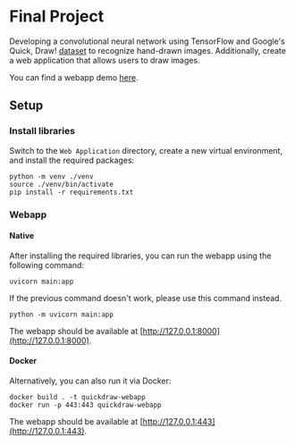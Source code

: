 # Final Project
Developing a convolutional neural network using TensorFlow and Google's Quick, Draw! [dataset](https://github.com/googlecreativelab/quickdraw-dataset) to recognize hand-drawn images. Additionally, create a web application that allows users to draw images.

You can find a webapp demo [here](https://huggingface.co/spaces/duongve/Quick-Draw.Webapp).

## Setup
### Install libraries
Switch to the `Web Application` directory, create a new virtual environment, and install the required packages:

```
python -m venv ./venv
source ./venv/bin/activate
pip install -r requirements.txt
```

### Webapp

#### Native

After installing the required libraries, you can run the webapp using the following command:

```
uvicorn main:app
```
If the previous command doesn't work, please use this command instead.

```
python -m uvicorn main:app
```

The webapp should be available at [http://127.0.0.1:8000](http://127.0.0.1:8000).

#### Docker

Alternatively, you can also run it via Docker:

```
docker build . -t quickdraw-webapp
docker run -p 443:443 quickdraw-webapp
```

The webapp should be available at [http://127.0.0.1:443](http://127.0.0.1:443).
